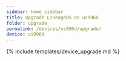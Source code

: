 ```yaml
---
sidebar: home_sidebar
title: Upgrade LineageOS on us996d
folder: upgrade
permalink: /devices/us996d/upgrade/
device: us996d
---
```

{% include templates/device_upgrade.md %}

